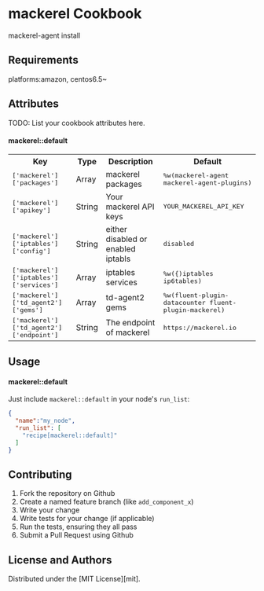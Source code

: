 mackerel Cookbook
===============
mackerel-agent install

Requirements
------------
platforms:amazon, centos6.5~

Attributes
----------
TODO: List your cookbook attributes here.

#### mackerel::default
<table>
  <tr>
    <th>Key</th>
    <th>Type</th>
    <th>Description</th>
    <th>Default</th>
  </tr>
  <tr>
    <td><tt>['mackerel']['packages']</tt></td>
    <td>Array</td>
    <td>mackerel packages</td>
    <td><tt>%w(mackerel-agent mackerel-agent-plugins)</tt></td>
  </tr>
  <tr>
    <td><tt>['mackerel']['apikey']</tt></td>
    <td>String</td>
    <td>Your mackerel API keys</td>
    <td><tt>YOUR_MACKEREL_API_KEY</tt></td>
  </tr>
  <tr>
    <td><tt>['mackerel']['iptables']['config']</tt></td>
    <td>String</td>
    <td>either disabled or enabled iptabls</td>
    <td><tt>disabled</tt></td>
  </tr>
  <tr>
    <td><tt>['mackerel']['iptables']['services']</tt></td>
    <td>Array</td>
    <td>iptables services</td>
    <td><tt>%w({)iptables ip6tables)</tt></td>
  </tr>
  <tr>
    <td><tt>['mackerel']['td_agent2']['gems']</tt></td>
    <td>Array</td>
    <td>td-agent2 gems</td>
    <td><tt>%w(fluent-plugin-datacounter fluent-plugin-mackerel)</tt></td>
  </tr>
  <tr>
    <td><tt>['mackerel']['td_agent2']['endpoint']</tt></td>
    <td>String</td>
    <td>The endpoint of mackerel</td>
    <td><tt>https://mackerel.io</tt></td>
  </tr>
</table>

Usage
-----
#### mackerel::default
Just include `mackerel::default` in your node's `run_list`:

```json
{
  "name":"my_node",
  "run_list": [
    "recipe[mackerel::default]"
  ]
}
```

Contributing
------------
1. Fork the repository on Github
2. Create a named feature branch (like `add_component_x`)
3. Write your change
4. Write tests for your change (if applicable)
5. Run the tests, ensuring they all pass
6. Submit a Pull Request using Github

License and Authors
-------------------
Distributed under the [MIT License][mit].
